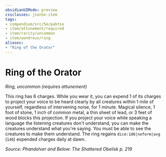 ```yaml
---
obsidianUIMode: preview
cssclasses: json5e-item
tags:
- compendium/src/5e/pabtso
- item/attunement/required
- item/rarity/uncommon
- item/wondrous/ring
aliases: 
- "Ring of the Orator"
---
```

# Ring of the Orator
*Ring, uncommon (requires attunement)*  


This ring has 6 charges. While you wear it, you can expend 1 of its charges to project your voice to be heard clearly by all creatures within 1 mile of yourself, regardless of intervening noise, for 1 minute. Magical silence, 1 foot of stone, 1 inch of common metal, a thin sheet of lead, or 3 feet of wood blocks this projection. If you project your voice while speaking a language the listening creatures don't understand, you can make the creatures understand what you're saying. You must be able to see the creatures to make them understand. The ring regains `dice:1d6|noform|avg` (`1d6`) expended charges daily at dawn.

*Source: Phandelver and Below: The Shattered Obelisk p. 219*